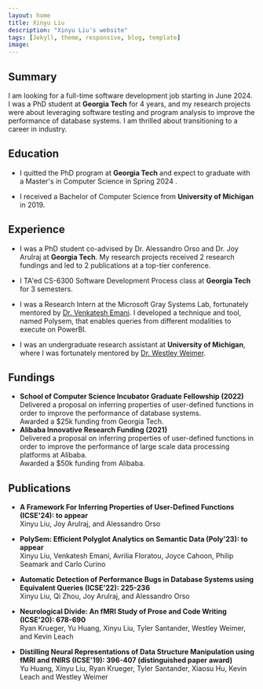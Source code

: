 ```yaml
---
layout: home
title: Xinyu Liu
description: "Xinyu Liu's website"
tags: [Jekyll, theme, responsive, blog, template]
image: 
---
```

## Summary
I am looking for a full-time software development job starting in June 2024. I was a PhD student at **Georgia Tech** for 4 years, and my research projects were about leveraging software testing and program analysis to improve the performance of
database systems. I am thrilled about transitioning to a career in industry.
## Education
* I quitted the PhD program at **Georgia Tech** and expect to graduate with a Master's in Computer Science in Spring 2024 .

* I received a Bachelor of Computer Science from **University of Michigan** in 2019.


## Experience
* I was a PhD student co-advised by Dr. Alessandro Orso and Dr. Joy Arulraj at **Georgia Tech**. My research projects received 2 research fundings and led to 2 publications at a top-tier conference.

* I TA'ed CS-6300 Software Development Process class at **Georgia Tech** for 3 semesters.

* I was a Research Intern at the Microsoft Gray Systems Lab, fortunately mentored by [Dr. Venkatesh Emani](https://www.microsoft.com/en-us/research/people/kvemani/). I developed a technique and tool, named Polysem, that enables queries from different modalities to execute on PowerBI. 

* I was an undergraduate research assistant at **University of Michigan**, where I was fortunately mentored by [Dr. Westley Weimer](https://web.eecs.umich.edu/~weimerw/).


## Fundings
* __School of Computer Science Incubator Graduate Fellowship (2022)__\
Delivered a proposal on inferring properties of user-defined functions in order to improve the performance of database systems.\
Awarded a $25k funding from Georgia Tech.
* __Alibaba Innovative Research Funding (2021)__\
Delivered a proposal on inferring properties of user-defined functions in order to improve the performance of large scale data processing platforms at Alibaba.\
Awarded a $50k funding from Alibaba.


## Publications
*  __A Framework For Inferring Properties of User-Defined Functions (ICSE'24): to appear__  
    Xinyu Liu, Joy Arulraj, and Alessandro Orso  

*  __PolySem: Efficient Polyglot Analytics on Semantic Data (Poly'23): to appear__  
    Xinyu Liu, Venkatesh Emani, Avrilia Floratou, Joyce Cahoon, Philip Seamark and Carlo Curino 

* __Automatic Detection of Performance Bugs in Database Systems using Equivalent Queries (ICSE'22): 225-236__\
    Xinyu Liu, Qi Zhou, Joy Arulraj, and Alessandro Orso  

* __Neurological Divide: An fMRI Study of Prose and Code Writing (ICSE'20): 678-690__\
    Ryan Krueger, Yu Huang, Xinyu Liu, Tyler Santander, Westley Weimer, and Kevin Leach  

* __Distilling Neural Representations of Data Structure Manipulation using fMRI and fNIRS (ICSE'19): 396-407 (distinguished paper award)__\
    Yu Huang, Xinyu Liu, Ryan Krueger, Tyler Santander, Xiaosu Hu, Kevin Leach and Westley Weimer  



